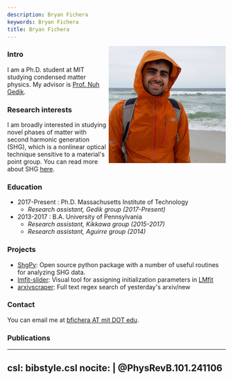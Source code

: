 ```yaml
---
description: Bryan Fichera
keywords: Bryan Fichera
title: Bryan Fichera
---
```


<img src="profile.jpg" alt="me" height="270" align="right"/>

### Intro

I am a Ph.D. student at MIT studying condensed matter physics. My advisor is [Prof. Nuh Gedik](https://web.mit.edu/physics/people/faculty/gedik_nuh.html).

### Research interests

I am broadly interested in studying novel phases of matter with second harmonic generation (SHG), which is a nonlinear optical technique sensitive to a material's point group. You can read more about SHG [here](https://aip.scitation.org/doi/10.1063/1.4891417).

### Education

- 2017-Present : Ph.D. Massachusetts Institute of Technology
    - *Research assistant, Gedik group (2017-Present)*
- 2013-2017 : B.A. University of Pennsylvania
    - *Research assistant, Kikkawa group (2015-2017)*
    - *Research assistant, Aguirre group (2014)*

### Projects

- [ShgPy](https://bfichera.github.io/shgpy/): Open source python package with a number of useful routines for analyzing SHG data. 
- [lmfit-slider](https://github.com/bfichera/lmfit-slider): Visual tool for assigning initialization parameters in [LMfit](https://github.com/lmfit/lmfit-py)
- [arxivscraper](https://github.com/bfichera/arxivscraper): Full text regex search of yesterday's arxiv/new

### Contact

You can email me at [bfichera AT mit DOT edu](mailto:bfichera@mit.edu).

### Publications

---
csl: bibstyle.csl
nocite: |
  @PhysRevB.101.241106
---
